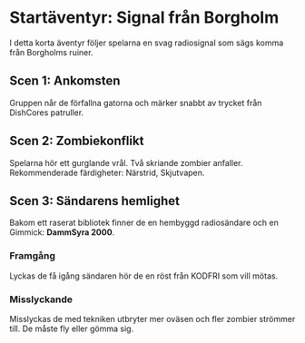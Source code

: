 # Startäventyr: Signal från Borgholm

I detta korta äventyr följer spelarna en svag radiosignal som sägs komma från Borgholms ruiner.

## Scen 1: Ankomsten

Gruppen når de förfallna gatorna och märker snabbt av trycket från DishCores patruller.

## Scen 2: Zombiekonflikt

Spelarna hör ett gurglande vrål. Två skriande zombier anfaller. Rekommenderade färdigheter: Närstrid, Skjutvapen.

## Scen 3: Sändarens hemlighet

Bakom ett raserat bibliotek finner de en hembyggd radiosändare och en Gimmick: **DammSyra 2000**.

### Framgång

Lyckas de få igång sändaren hör de en röst från KODFRI som vill mötas.

### Misslyckande

Misslyckas de med tekniken utbryter mer oväsen och fler zombier strömmer till. De måste fly eller gömma sig.
